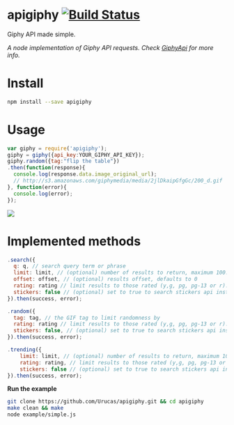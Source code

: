 # apigiphy [![Build Status](https://travis-ci.org/Urucas/apigiphy.svg?branch=master)](https://travis-ci.org/Urucas/apigiphy)

Giphy API made simple.

*A node implementation of Giphy API requests. Check [GiphyApi](https://github.com/Giphy/GiphyAPI) for more info.*

Install
=======
```bash
npm install --save apigiphy
```

Usage
=====
```javascript
var giphy = require('apigiphy');
giphy = giphy({api_key:YOUR_GIPHY_API_KEY});
giphy.random({tag:"flip the table"})
.then(function(response){
  console.log(response.data.image_original_url);
  // http://s3.amazonaws.com/giphymedia/media/2jlDkaipGfgGc/200_d.gif
}, function(error){
  console.log(error);  
});

```
<img src="http://s3.amazonaws.com/giphymedia/media/2jlDkaipGfgGc/200_d.gif" />

Implemented methods
==================
```javascript
.search({
  q: q, // search query term or phrase
  limit: limit, // (optional) number of results to return, maximum 100. Default 25
  offset: offset, // (optional) results offset, defaults to 0
  rating: rating // limit results to those rated (y,g, pg, pg-13 or r).,
  stickers: false // (optional) set to true to search stickers api instead of gifs api. Default false
}).then(success, error);

.random({
  tag: tag, // the GIF tag to limit randomness by
  rating: rating // limit results to those rated (y,g, pg, pg-13 or r).
  stickers: false, // (optional) set to true to search stickers api instead of gifs api. Default false
}).then(success, error);

.trending({
    limit: limit, // (optional) number of results to return, maximum 100. Default 25
    rating: rating, // limit results to those rated (y,g, pg, pg-13 or r).
    stickers: false // (optional) set to true to search stickers api instead of gifs api. Default false
}).then(success, error);
```

**Run the example**
```bash
git clone https://github.com/Urucas/apigiphy.git && cd apigiphy
make clean && make
node example/simple.js
```
